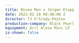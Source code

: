 ```yaml
---
title: Nivea Men x Jürgen Klopp
date: 2022-02-28 08:40:00 Z
director: TJ O'Grady-Peyton
production-company: Black Pearl
equipment: Arri Alexa Mini LF
is-shown: false
---
```


